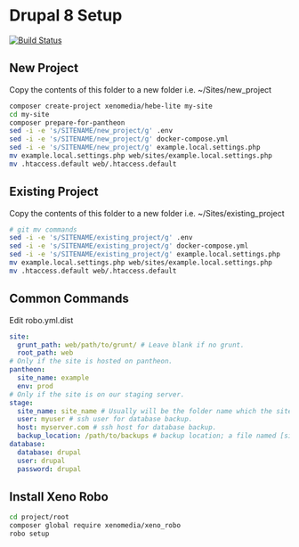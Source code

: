 # Drupal 8 Setup

[![Build Status](https://jenkins4.xenostaging.com/buildStatus/icon?job=xenomedia/SITENAME/master)](https://jenkins4.xenostaging.com/job/xenomedia/job/SITENAME/job/master/)

## New Project

Copy the contents of this folder to a new folder i.e. ~/Sites/new_project

```bash
composer create-project xenomedia/hebe-lite my-site
cd my-site
composer prepare-for-pantheon
sed -i -e 's/SITENAME/new_project/g' .env
sed -i -e 's/SITENAME/new_project/g' docker-compose.yml
sed -i -e 's/SITENAME/new_project/g' example.local.settings.php
mv example.local.settings.php web/sites/example.local.settings.php
mv .htaccess.default web/.htaccess.default
```

## Existing Project

Copy the contents of this folder to a new folder i.e. ~/Sites/existing_project

```bash
# git mv commands
sed -i -e 's/SITENAME/existing_project/g' .env
sed -i -e 's/SITENAME/existing_project/g' docker-compose.yml
sed -i -e 's/SITENAME/existing_project/g' example.local.settings.php
mv example.local.settings.php web/sites/example.local.settings.php
mv .htaccess.default web/.htaccess.default
```

## Common Commands

Edit robo.yml.dist

```yml
site:
  grunt_path: web/path/to/grunt/ # Leave blank if no grunt.
  root_path: web
# Only if the site is hosted on pantheon.
pantheon:
  site_name: example
  env: prod
# Only if the site is on our staging server.
stage:
  site_name: site_name # Usually will be the folder name which the site is on staging.
  user: myuser # ssh user for database backup.
  host: myserver.com # ssh host for database backup.
  backup_location: /path/to/backups # backup location; a file named [site_name].sql.gz should exist at this location.
database:
  database: drupal
  user: drupal
  password: drupal
```

## Install Xeno Robo

```bash
cd project/root
composer global require xenomedia/xeno_robo
robo setup
```
